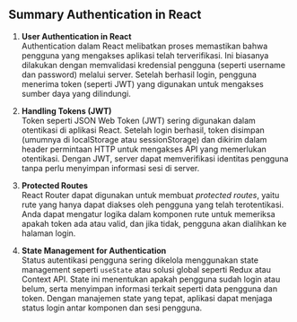 ## Summary Authentication in React

1. **User Authentication in React**  
   Authentication dalam React melibatkan proses memastikan bahwa pengguna yang mengakses aplikasi telah terverifikasi. Ini biasanya dilakukan dengan memvalidasi kredensial pengguna (seperti username dan password) melalui server. Setelah berhasil login, pengguna menerima token (seperti JWT) yang digunakan untuk mengakses sumber daya yang dilindungi.

2. **Handling Tokens (JWT)**  
   Token seperti JSON Web Token (JWT) sering digunakan dalam otentikasi di aplikasi React. Setelah login berhasil, token disimpan (umumnya di localStorage atau sessionStorage) dan dikirim dalam header permintaan HTTP untuk mengakses API yang memerlukan otentikasi. Dengan JWT, server dapat memverifikasi identitas pengguna tanpa perlu menyimpan informasi sesi di server.

3. **Protected Routes**  
   React Router dapat digunakan untuk membuat *protected routes*, yaitu rute yang hanya dapat diakses oleh pengguna yang telah terotentikasi. Anda dapat mengatur logika dalam komponen rute untuk memeriksa apakah token ada atau valid, dan jika tidak, pengguna akan dialihkan ke halaman login.

4. **State Management for Authentication**  
   Status autentikasi pengguna sering dikelola menggunakan state management seperti `useState` atau solusi global seperti Redux atau Context API. State ini menentukan apakah pengguna sudah login atau belum, serta menyimpan informasi terkait seperti data pengguna dan token. Dengan manajemen state yang tepat, aplikasi dapat menjaga status login antar komponen dan sesi pengguna.
